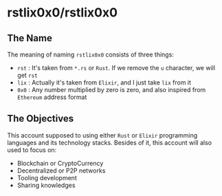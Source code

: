 # rstlix0x0/rstlix0x0

## The Name

The meaning of naming `rstlix0x0` consists of three things:

- `rst` : It's taken from `*.rs` or `Rust`. If we remove the `u` character, we will get `rst`
- `lix` : Actually it's taken from `Elixir`, and I just take `lix` from it
- `0x0` : Any number multiplied by zero is zero, and also inspired from `Ethereum` address format 

## The Objectives 

This account supposed to using either `Rust` or `Elixir` programming languages and its technology stacks. Besides of it, this account will also used to focus on:

- Blockchain or CryptoCurrency
- Decentralized or P2P networks
- Tooling development
- Sharing knowledges
